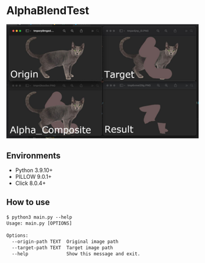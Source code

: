 # AlphaBlendTest

![](1.jpg)

## Environments

- Python 3.9.10+
- PILLOW 9.0.1+
- Click 8.0.4+

## How to use

```
$ python3 main.py --help
Usage: main.py [OPTIONS]

Options:
  --origin-path TEXT  Original image path
  --target-path TEXT  Target image path
  --help              Show this message and exit.
```
